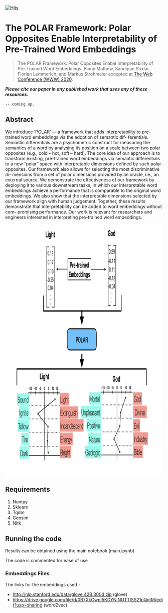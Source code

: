 [![Hits](https://hits.seeyoufarm.com/api/count/incr/badge.svg?url=https%3A%2F%2Fgithub.com%2FSandipan99%2FPOLAR)](https://hits.seeyoufarm.com)

# The POLAR Framework: Polar Opposites Enable Interpretability of Pre-Trained Word Embeddings

> The POLAR Framework: Polar Opposites Enable Interpretability of Pre-Trained Word Embeddings. Binny Mathew, Sandipan Sikdar, Florian Lemmerich, and Markus Strohmaier accepted at [The Web Conference (WWW) 2020](https://www2020.thewebconf.org/).

***Please cite our paper in any published work that uses any of these resources.***

~~~
-- coming up.
~~~

## Abstract
We introduce ‘POLAR’ — a framework that adds interpretability to pre-trained word embeddings via the adoption of semantic dif- ferentials. Semantic differentials are a psychometric construct for measuring the semantics of a word by analysing its position on a scale between two polar opposites (e.g., cold – hot, soft – hard). The core idea of our approach is to transform existing, pre-trained word embeddings via semantic differentials to a new “polar” space with interpretable dimensions defined by such polar opposites. Our framework also allows for selecting the most discriminative di- mensions from a set of polar dimensions provided by an oracle, i.e., an external source. We demonstrate the effectiveness of our framework by deploying it to various downstream tasks, in which our interpretable word embeddings achieve a performance that is comparable to the original word embeddings. We also show that the interpretable dimensions selected by our framework align with human judgement. Together, these results demonstrate that interpretability can be added to word embeddings without com- promising performance. Our work is relevant for researchers and engineers interested in interpreting pre-trained word embeddings.

<img src="./POLAR.png" width="500" height="800">

## Requirements
  
  1. Numpy
  2. Sklearn
  3. Tqdm
  4. Gensim
  5. Nltk

## Running the code

Results can be obtained using the main notebook (main.ipynb)

The code is commented for ease of use

### Embeddings Files
The links for the embeddings used -
* http://nlp.stanford.edu/data/glove.42B.300d.zip (glove)
* https://drive.google.com/file/d/0B7XkCwpI5KDYNlNUTTlSS21pQmM/edit?usp=sharing (word2vec)
